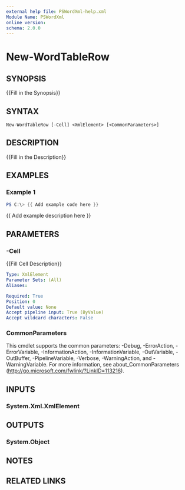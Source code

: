 ```yaml
---
external help file: PSWordXml-help.xml
Module Name: PSWordXml
online version:
schema: 2.0.0
---
```


# New-WordTableRow

## SYNOPSIS
{{Fill in the Synopsis}}

## SYNTAX

```
New-WordTableRow [-Cell] <XmlElement> [<CommonParameters>]
```

## DESCRIPTION
{{Fill in the Description}}

## EXAMPLES

### Example 1
```powershell
PS C:\> {{ Add example code here }}
```

{{ Add example description here }}

## PARAMETERS

### -Cell
{{Fill Cell Description}}

```yaml
Type: XmlElement
Parameter Sets: (All)
Aliases:

Required: True
Position: 0
Default value: None
Accept pipeline input: True (ByValue)
Accept wildcard characters: False
```

### CommonParameters
This cmdlet supports the common parameters: -Debug, -ErrorAction, -ErrorVariable, -InformationAction, -InformationVariable, -OutVariable, -OutBuffer, -PipelineVariable, -Verbose, -WarningAction, and -WarningVariable.
For more information, see about_CommonParameters (http://go.microsoft.com/fwlink/?LinkID=113216).

## INPUTS

### System.Xml.XmlElement
## OUTPUTS

### System.Object
## NOTES

## RELATED LINKS
